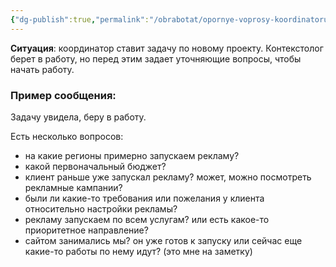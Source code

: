 ```yaml
---
{"dg-publish":true,"permalink":"/obrabotat/opornye-voprosy-koordinatoru-ot-direktologa-pri-zapuske-v-rabotu-yandeks-direkt/"}
---
```


**Ситуация**: координатор ставит задачу по новому проекту. Контекстолог берет в работу, но перед этим задает уточняющие вопросы, чтобы начать работу. 

### Пример сообщения:

Задачу увидела, беру в работу. 

Есть несколько вопросов:
- на какие регионы примерно запускаем рекламу?
- какой первоначальный бюджет?
- клиент раньше уже запускал рекламу? может, можно посмотреть рекламные кампании?
- были ли какие-то требования или пожелания у клиента относительно настройки рекламы?
- рекламу запускаем по всем услугам? или есть какое-то приоритетное направление?
- сайтом занимались мы? он уже готов к запуску или сейчас еще какие-то работы по нему идут? (это мне на заметку)